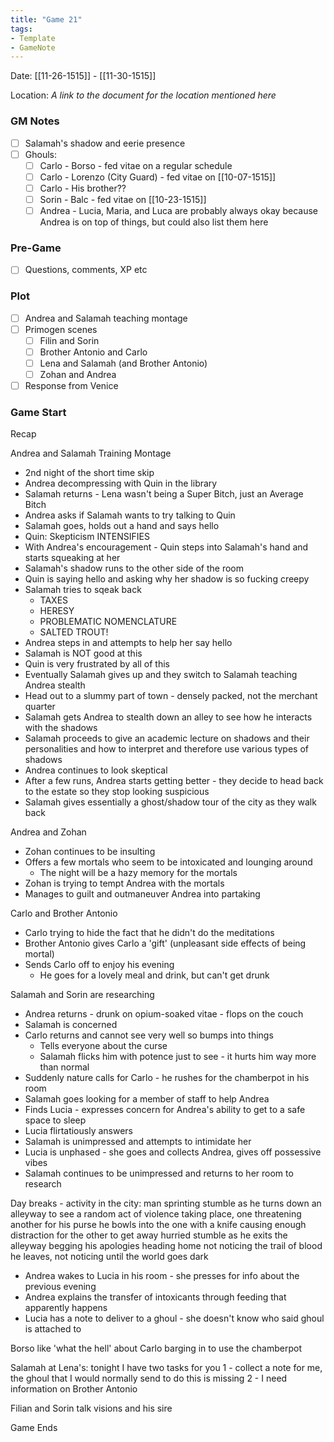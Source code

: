 ```yaml
---
title: "Game 21"
tags:
- Template
- GameNote
---
```


Date: [[11-26-1515]] - [[11-30-1515]]

Location: *A link to the document for the location mentioned here*

### GM Notes
- [ ] Salamah's shadow and eerie presence
- [ ] Ghouls:
	- [ ] Carlo - Borso - fed vitae on a regular schedule
	- [ ] Carlo - Lorenzo (City Guard) - fed vitae on [[10-07-1515]]
	- [ ] Carlo - His brother??
	- [ ] Sorin - Balc - fed vitae on [[10-23-1515]]
	- [ ] Andrea - Lucia, Maria, and Luca are probably always okay because Andrea is on top of things, but could also list them here

### Pre-Game
- [ ] Questions, comments, XP etc

### Plot
- [ ] Andrea and Salamah teaching montage
- [ ] Primogen scenes
	- [ ] Filin and Sorin
	- [ ] Brother Antonio and Carlo
	- [ ] Lena and Salamah (and Brother Antonio)
	- [ ] Zohan and Andrea
- [ ] Response from Venice

### Game Start

Recap

Andrea and Salamah Training Montage
- 2nd night of the short time skip
- Andrea decompressing with Quin in the library
- Salamah returns - Lena wasn't being a Super Bitch, just an Average Bitch
- Andrea asks if Salamah wants to try talking to Quin
- Salamah goes, holds out a hand and says hello
- Quin: Skepticism INTENSIFIES
- With Andrea's encouragement - Quin steps into Salamah's hand and starts squeaking at her
- Salamah's shadow runs to the other side of the room
- Quin is saying hello and asking why her shadow is so fucking creepy
- Salamah tries to sqeak back
	- TAXES
	- HERESY
	- PROBLEMATIC NOMENCLATURE
	- SALTED TROUT!
- Andrea steps in and attempts to help her say hello
- Salamah is NOT good at this
- Quin is very frustrated by all of this
- Eventually Salamah gives up and they switch to Salamah teaching Andrea stealth
- Head out to a slummy part of town - densely packed, not the merchant quarter
- Salamah gets Andrea to stealth down an alley to see how he interacts with the shadows
- Salamah proceeds to give an academic lecture on shadows and their personalities and how to interpret and therefore use various types of shadows
- Andrea continues to look skeptical
- After a few runs, Andrea starts getting better - they decide to head back to the estate so they stop looking suspicious
- Salamah gives essentially a ghost/shadow tour of the city as they walk back

Andrea and Zohan
- Zohan continues to be insulting
- Offers a few mortals who seem to be intoxicated and lounging around
	- The night will be a hazy memory for the mortals
- Zohan is trying to tempt Andrea with the mortals
- Manages to guilt and outmaneuver Andrea into partaking

Carlo and Brother Antonio
- Carlo trying to hide the fact that he didn't do the meditations
- Brother Antonio gives Carlo a 'gift' (unpleasant side effects of being mortal)
- Sends Carlo off to enjoy his evening
	- He goes for a lovely meal and drink, but can't get drunk

Salamah and Sorin are researching
- Andrea returns - drunk on opium-soaked vitae - flops on the couch
- Salamah is concerned
- Carlo returns and cannot see very well so bumps into things
	- Tells everyone about the curse
	- Salamah flicks him with potence just to see - it hurts him way more than normal
- Suddenly nature calls for Carlo - he rushes for the chamberpot in his room
- Salamah goes looking for a member of staff to help Andrea
- Finds Lucia - expresses concern for Andrea's ability to get to a safe space to sleep
- Lucia flirtatiously answers
- Salamah is unimpressed and attempts to intimidate her
- Lucia is unphased - she goes and collects Andrea, gives off possessive vibes
- Salamah continues to be unimpressed and returns to her room to research

Day breaks - activity in the city:
man sprinting stumble as he turns down an alleyway to see a random act of violence taking place, one threatening another for his purse
he bowls into the one with a knife causing enough distraction for the other to get away
hurried stumble as he exits the alleyway begging his apologies
heading home not noticing the trail of blood he leaves, not noticing until the world goes dark

- Andrea wakes to Lucia in his room - she presses for info about the previous evening
- Andrea explains the transfer of intoxicants through feeding that apparently happens
- Lucia has a note to deliver to a ghoul - she doesn't know who said ghoul is attached to

Borso like 'what the hell' about Carlo barging in to use the chamberpot

Salamah at Lena's: tonight I have two tasks for you
1 - collect a note for me, the ghoul that I would normally send to do this is missing
2 - I need information on Brother Antonio

Filian and Sorin talk visions and his sire

Game Ends